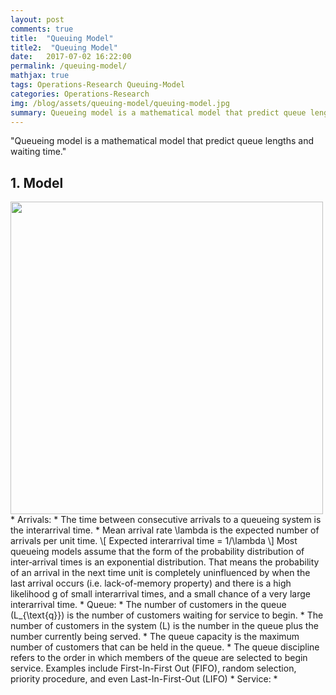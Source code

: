 ```yaml
---
layout: post
comments: true
title:  "Queuing Model"
title2:  "Queuing Model"
date:   2017-07-02 16:22:00
permalink: /queuing-model/
mathjax: true
tags: Operations-Research Queuing-Model
categories: Operations-Research
img: /blog/assets/queuing-model/queuing-model.jpg
summary: Queueing model is a mathematical model that predict queue lengths and waiting time...
---
```



"Queueing model is a mathematical model that predict queue lengths and waiting time."


## 1. Model
<div class="imgcap">
<div >
    <img src="/blog/assets/queuing-model/queuing-model.jpg" width = "500">
</div>
</div>
* Arrivals:
  * The time between consecutive arrivals to a queueing system is the interarrival time.
  * Mean arrival rate \lambda is the expected number of arrivals per unit time.
\[ Expected interarrival time = 1/\lambda \]
Most queueing models assume that the form of the probability distribution of inter‐arrival times is an exponential distribution. That means the probability of an arrival in the next time unit is completely uninfluenced by when the last arrival occurs (i.e. lack-of-memory property) and there is a high likelihood g of small interarrival times, and a small chance of a very large interarrival time.
* Queue:
  * The number of customers in the queue (L_{\text{q}}) is the number of customers waiting for service to begin.
  * The number of customers in the system (L) is the number in the queue plus the number currently being served.
  * The queue capacity is the maximum number of customers that can be held in the queue.
  * The queue discipline refers to the order in which members of the queue are selected to begin service. Examples include First-In-First Out (FIFO), random selection, priority procedure, and even Last-In-First-Out (LIFO)
* Service:
  * 



